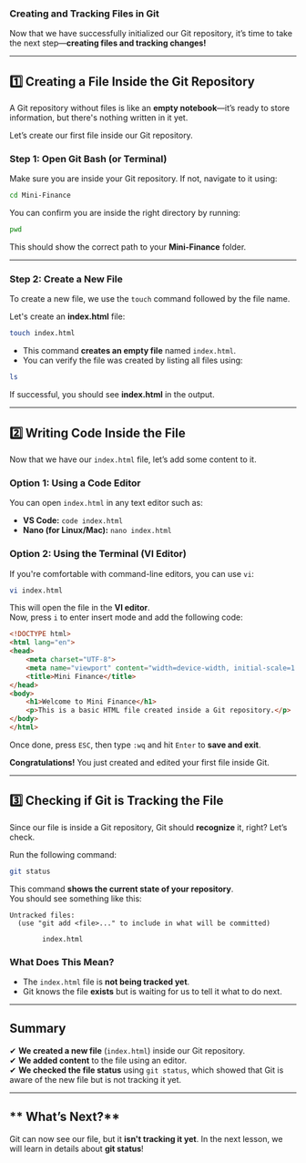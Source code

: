 ### **Creating and Tracking Files in Git**  
Now that we have successfully initialized our Git repository, it’s time to take the next step—**creating files and tracking changes!**  

---

## **1️⃣ Creating a File Inside the Git Repository**  
A Git repository without files is like an **empty notebook**—it’s ready to store information, but there's nothing written in it yet.  

Let’s create our first file inside our Git repository.  

### **Step 1: Open Git Bash (or Terminal)**
Make sure you are inside your Git repository. If not, navigate to it using:  

```bash
cd Mini-Finance
```

You can confirm you are inside the right directory by running:

```bash
pwd
```
This should show the correct path to your **Mini-Finance** folder.

---

### **Step 2: Create a New File**
To create a new file, we use the `touch` command followed by the file name.  

Let's create an **index.html** file:  

```bash
touch index.html
```

- This command **creates an empty file** named `index.html`.  
- You can verify the file was created by listing all files using:

```bash
ls
```

If successful, you should see **index.html** in the output.

---

## **2️⃣ Writing Code Inside the File**  
Now that we have our `index.html` file, let’s add some content to it.

### **Option 1: Using a Code Editor**
You can open `index.html` in any text editor such as:
- **VS Code:** `code index.html`
- **Nano (for Linux/Mac):** `nano index.html`

### **Option 2: Using the Terminal (VI Editor)**
If you're comfortable with command-line editors, you can use `vi`:

```bash
vi index.html
```

This will open the file in the **VI editor**.  
Now, press `i` to enter insert mode and add the following code:

```html
<!DOCTYPE html>
<html lang="en">
<head>
    <meta charset="UTF-8">
    <meta name="viewport" content="width=device-width, initial-scale=1.0">
    <title>Mini Finance</title>
</head>
<body>
    <h1>Welcome to Mini Finance</h1>
    <p>This is a basic HTML file created inside a Git repository.</p>
</body>
</html>
```

Once done, press `ESC`, then type `:wq` and hit `Enter` to **save and exit**.

**Congratulations!** You just created and edited your first file inside Git.  

---

## **3️⃣ Checking if Git is Tracking the File**
Since our file is inside a Git repository, Git should **recognize** it, right? Let’s check.

Run the following command:

```bash
git status
```

This command **shows the current state of your repository**.  
You should see something like this:

```
Untracked files:
  (use "git add <file>..." to include in what will be committed)

        index.html
```

### **What Does This Mean?**
- The `index.html` file is **not being tracked yet**.
- Git knows the file **exists** but is waiting for us to tell it what to do next.

---

## **Summary**
✔ **We created a new file** (`index.html`) inside our Git repository.  
✔ **We added content** to the file using an editor.  
✔ **We checked the file status** using `git status`, which showed that Git is aware of the new file but is not tracking it yet.  

---

## ** What’s Next?**
Git can now see our file, but it **isn't tracking it yet**. In the next lesson, we will learn in details about **git status**!
